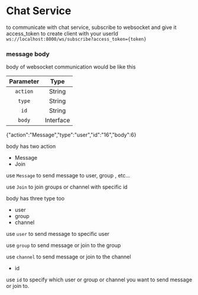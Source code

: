 # Chat Service
to communicate with chat service, subscribe to websocket 
and give it access_token to create client with your userId
``
ws://localhost:8000/ws/subscribe?access_token={token}
``

### message body
body of websocket communication would be like this

Parameter | Type
:-:|:-:
`action` | String
`type` | String 
`id` | String
`body` | Interface

{"action":"Message","type":"user","id":"16","body":6}

body has two action
* Message
* Join

use `Message` to send message to user, group , etc...

use `Join` to join groups or channel with specific id

body has three type too
* user
* group
* channel

use `user` to send message to specific user

use `group` to send message or join to the group

use `channel` to send message or join to the channel

* id

use `id` to specify which user or group or channel 
you want to send message or join to.